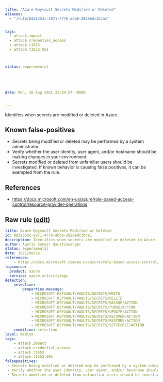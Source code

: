 ```yaml
---
title: "Azure Keyvault Secrets Modified or Deleted"
aliases:
  - "/rule/b831353c-1971-477b-abb6-2828edc3bca1"


tags:
  - attack.impact
  - attack.credential_access
  - attack.t1552
  - attack.t1552.001



status: experimental





date: Mon, 16 Aug 2021 23:54:57 -0500


---
```


Identifies when secrets are modified or deleted in Azure.

<!--more-->


## Known false-positives

* Secrets being modified or deleted may be performed by a system administrator.
* Verify whether the user identity, user agent, and/or hostname should be making changes in your environment.
* Secrets modified or deleted from unfamiliar users should be investigated. If known behavior is causing false positives, it can be exempted from the rule.



## References

* https://docs.microsoft.com/en-us/azure/role-based-access-control/resource-provider-operations


## Raw rule ([edit](https://github.com/SigmaHQ/sigma/edit/master/rules/cloud/azure/azure_keyvault_secrets_modified_or_deleted.yml))
```yaml
title: Azure Keyvault Secrets Modified or Deleted
id: b831353c-1971-477b-abb6-2828edc3bca1
description: Identifies when secrets are modified or deleted in Azure.
author: Austin Songer @austinsonger
status: experimental
date: 2021/08/16
references:
    - https://docs.microsoft.com/en-us/azure/role-based-access-control/resource-provider-operations
logsource:
  product: azure
  service: azure.activitylogs
detection:
    selection:
        properties.message: 
            - MICROSOFT.KEYVAULT/VAULTS/SECRETS/WRITE
            - MICROSOFT.KEYVAULT/VAULTS/SECRETS/DELETE
            - MICROSOFT.KEYVAULT/VAULTS/SECRETS/BACKUP/ACTION
            - MICROSOFT.KEYVAULT/VAULTS/SECRETS/PURGE/ACTION
            - MICROSOFT.KEYVAULT/VAULTS/SECRETS/UPDATE/ACTION
            - MICROSOFT.KEYVAULT/VAULTS/SECRETS/RECOVER/ACTION
            - MICROSOFT.KEYVAULT/VAULTS/SECRETS/RESTORE/ACTION
            - MICROSOFT.KEYVAULT/VAULTS/SECRETS/SETSECRET/ACTION
    condition: selection
level: medium
tags:
    - attack.impact
    - attack.credential_access
    - attack.t1552
    - attack.t1552.001
falsepositives:
 - Secrets being modified or deleted may be performed by a system administrator. 
 - Verify whether the user identity, user agent, and/or hostname should be making changes in your environment. 
 - Secrets modified or deleted from unfamiliar users should be investigated. If known behavior is causing false positives, it can be exempted from the rule.

```
